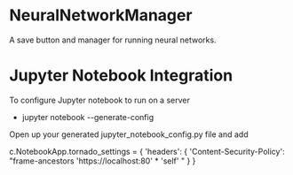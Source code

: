# NeuralNetworkManager
A save button and manager for running neural networks.

# Jupyter Notebook Integration
To configure Jupyter notebook to run on a server

- jupyter notebook --generate-config

Open up your generated jupyter_notebook_config.py file and add

c.NotebookApp.tornado_settings = {
	'headers': {
        'Content-Security-Policy': "frame-ancestors 'https://localhost:80' * 'self' "
    }
}

